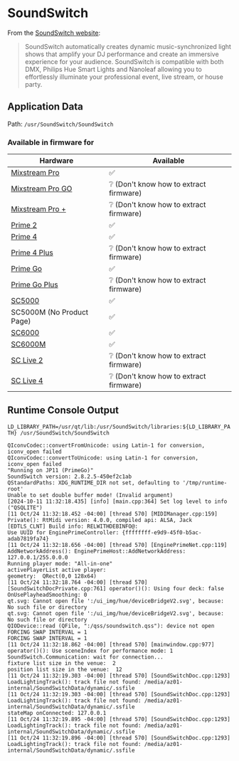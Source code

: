 # SoundSwitch

From the [SoundSwitch website](https://www.soundswitch.com):
> SoundSwitch automatically creates dynamic music-synchronized light shows that amplify your DJ performance and create
> an immersive experience for your audience. SoundSwitch is compatible with both DMX, Philips Hue Smart Lights and
> Nanoleaf allowing you to effortlessly illuminate your professional event, live stream, or house party.

## Application Data

Path: `/usr/SoundSwitch/SoundSwitch`

### Available in firmware for

| Hardware                                                             | Available                                            |
|----------------------------------------------------------------------|------------------------------------------------------|
| [Mixstream Pro](https://www.numark.com/mixstream-pro)                | :white_check_mark:                                   |
| [Mixstream Pro GO](https://www.numark.com/product/mixstream-pro-go)  | :grey_question: (Don't know how to extract firmware) |
| [Mixstream Pro +](https://www.numark.com/product/mixstream-pro-plus) | :grey_question: (Don't know how to extract firmware) |
| [Prime 2](https://www.denondj.com/prime-2-prime2xus)                 | :white_check_mark:                                   |
| [Prime 4](https://www.denondj.com/prime-4-prime4xus)                 | :white_check_mark:                                   |
| [Prime 4 Plus](https://www.denondj.com/prime-4-plus.html)            | :grey_question: (Don't know how to extract firmware) |
| [Prime Go](https://www.denondj.com/prime-go.html)                    | :white_check_mark:                                   |
| [Prime Go Plus](https://www.denondj.com/prime-go-plus.html)          | :grey_question: (Don't know how to extract firmware) |
| [SC5000](https://www.denondj.com/sc5000%20prime-sc5000primexus)      | :white_check_mark:                                   |
| SC5000M (No Product Page)                                            | :white_check_mark:                                   |
| [SC6000](https://www.denondj.com/sc6000-prime.html)                  | :white_check_mark:                                   |
| [SC6000M](https://www.denondj.com/sc6000m-prime.html)                | :white_check_mark:                                   |
| [SC Live 2](https://www.denondj.com/sclive2.html)                    | :grey_question: (Don't know how to extract firmware) |
| [SC Live 4](https://www.denondj.com/sclive4.html)                    | :grey_question: (Don't know how to extract firmware) |

[//]: # (TODO: Additional Research)

## Runtime Console Output

`LD_LIBRARY_PATH=/usr/qt/lib:/usr/SoundSwitch/libraries:${LD_LIBRARY_PATH} /usr/SoundSwitch/SoundSwitch`

```
QIconvCodec::convertFromUnicode: using Latin-1 for conversion, iconv_open failed
QIconvCodec::convertToUnicode: using Latin-1 for conversion, iconv_open failed
"Running on JP11 (PrimeGo)"
SoundSwitch version: 2.8.2.5-450ef2c1ab
QStandardPaths: XDG_RUNTIME_DIR not set, defaulting to '/tmp/runtime-root'
Unable to set double buffer mode! (Invalid argument)
[2024-10-11 11:32:18.435] [info] [main.cpp:364] Set log level to info
("QSQLITE")
[11 Oct/24 11:32:18.452 -04:00] [thread 570] [MIDIManager.cpp:159] Private(): RtMidi version: 4.0.0, compiled api: ALSA, Jack
[EDTLS_CLNT] Build info: RELWITHDEBINFO@:
Use UUID for EnginePrimeController: {ffffffff-e9d9-45f0-b5ac-adab7819fa74}
[11 Oct/24 11:32:18.656 -04:00] [thread 570] [EnginePrimeNet.cpp:119] AddNetworkAddress(): EnginePrimeHost::AddNetworkAddress: 127.0.0.1/255.0.0.0
Running player mode: "All-in-one"
activePlayerList active player: 
geometry:  QRect(0,0 128x64)
[11 Oct/24 11:32:18.764 -04:00] [thread 570] [SoundSwitchDocPrivate.cpp:761] operator()(): Using four deck: false
OnUsePlayheadSmoothing: 0
qt.svg: Cannot open file ':/ui_img/hue/deviceBridgeV2.svg', because: No such file or directory
qt.svg: Cannot open file ':/ui_img/hue/deviceBridgeV2.svg', because: No such file or directory
QIODevice::read (QFile, ":/qss/soundswitch.qss"): device not open
FORCING SWAP INTERVAL = 1
FORCING SWAP INTERVAL = 1
[11 Oct/24 11:32:18.862 -04:00] [thread 570] [mainwindow.cpp:977] operator()(): Use sceneIndex for performance mode: 1
SoundSwitch.Communication: wait for connection...
fixture list size in the venue:  2
position list size in the venue:  12
[11 Oct/24 11:32:19.303 -04:00] [thread 570] [SoundSwitchDoc.cpp:1293] LoadLightingTrack(): track file not found: /media/az01-internal/SoundSwitchData/dynamic/.ssfile
[11 Oct/24 11:32:19.303 -04:00] [thread 570] [SoundSwitchDoc.cpp:1293] LoadLightingTrack(): track file not found: /media/az01-internal/SoundSwitchData/dynamic/.ssfile
stateMap onConnected: 127.0.0.1
[11 Oct/24 11:32:19.895 -04:00] [thread 570] [SoundSwitchDoc.cpp:1293] LoadLightingTrack(): track file not found: /media/az01-internal/SoundSwitchData/dynamic/.ssfile
[11 Oct/24 11:32:19.896 -04:00] [thread 570] [SoundSwitchDoc.cpp:1293] LoadLightingTrack(): track file not found: /media/az01-internal/SoundSwitchData/dynamic/.ssfile
```
